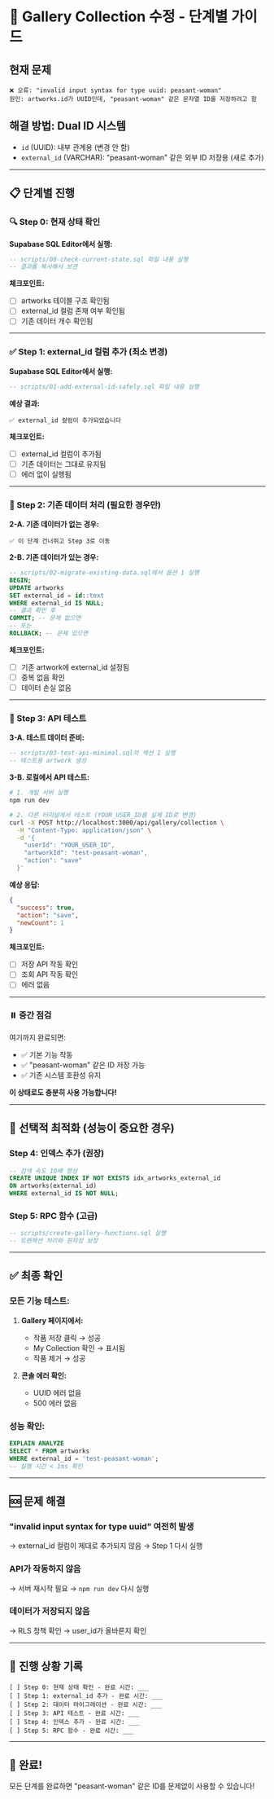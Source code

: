 # 🚀 Gallery Collection 수정 - 단계별 가이드

## 현재 문제
```
❌ 오류: "invalid input syntax for type uuid: peasant-woman"
원인: artworks.id가 UUID인데, "peasant-woman" 같은 문자열 ID를 저장하려고 함
```

## 해결 방법: Dual ID 시스템
- `id` (UUID): 내부 관계용 (변경 안 함)
- `external_id` (VARCHAR): "peasant-woman" 같은 외부 ID 저장용 (새로 추가)

---

## 📋 단계별 진행

### 🔍 Step 0: 현재 상태 확인
**Supabase SQL Editor에서 실행:**
```sql
-- scripts/00-check-current-state.sql 파일 내용 실행
-- 결과를 복사해서 보관
```

**체크포인트:**
- [ ] artworks 테이블 구조 확인됨
- [ ] external_id 컬럼 존재 여부 확인됨
- [ ] 기존 데이터 개수 확인됨

---

### ✅ Step 1: external_id 컬럼 추가 (최소 변경)
**Supabase SQL Editor에서 실행:**
```sql
-- scripts/01-add-external-id-safely.sql 파일 내용 실행
```

**예상 결과:**
```
✅ external_id 컬럼이 추가되었습니다
```

**체크포인트:**
- [ ] external_id 컬럼이 추가됨
- [ ] 기존 데이터는 그대로 유지됨
- [ ] 에러 없이 실행됨

---

### 🔄 Step 2: 기존 데이터 처리 (필요한 경우만)

**2-A. 기존 데이터가 없는 경우:**
```
✅ 이 단계 건너뛰고 Step 3로 이동
```

**2-B. 기존 데이터가 있는 경우:**
```sql
-- scripts/02-migrate-existing-data.sql에서 옵션 1 실행
BEGIN;
UPDATE artworks
SET external_id = id::text
WHERE external_id IS NULL;
-- 결과 확인 후
COMMIT; -- 문제 없으면
-- 또는
ROLLBACK; -- 문제 있으면
```

**체크포인트:**
- [ ] 기존 artwork에 external_id 설정됨
- [ ] 중복 없음 확인
- [ ] 데이터 손실 없음

---

### 🧪 Step 3: API 테스트

**3-A. 테스트 데이터 준비:**
```sql
-- scripts/03-test-api-minimal.sql의 섹션 1 실행
-- 테스트용 artwork 생성
```

**3-B. 로컬에서 API 테스트:**
```bash
# 1. 개발 서버 실행
npm run dev

# 2. 다른 터미널에서 테스트 (YOUR_USER_ID를 실제 ID로 변경)
curl -X POST http://localhost:3000/api/gallery/collection \
  -H "Content-Type: application/json" \
  -d '{
    "userId": "YOUR_USER_ID",
    "artworkId": "test-peasant-woman",
    "action": "save"
  }'
```

**예상 응답:**
```json
{
  "success": true,
  "action": "save",
  "newCount": 1
}
```

**체크포인트:**
- [ ] 저장 API 작동 확인
- [ ] 조회 API 작동 확인
- [ ] 에러 없음

---

### ⏸️ 중간 점검
여기까지 완료되면:
- ✅ 기본 기능 작동
- ✅ "peasant-woman" 같은 ID 저장 가능
- ✅ 기존 시스템 호환성 유지

**이 상태로도 충분히 사용 가능합니다!**

---

## 🚀 선택적 최적화 (성능이 중요한 경우)

### Step 4: 인덱스 추가 (권장)
```sql
-- 검색 속도 10배 향상
CREATE UNIQUE INDEX IF NOT EXISTS idx_artworks_external_id 
ON artworks(external_id) 
WHERE external_id IS NOT NULL;
```

### Step 5: RPC 함수 (고급)
```sql
-- scripts/create-gallery-functions.sql 실행
-- 트랜잭션 처리와 원자성 보장
```

---

## ✅ 최종 확인

### 모든 기능 테스트:
1. **Gallery 페이지에서:**
   - 작품 저장 클릭 → 성공
   - My Collection 확인 → 표시됨
   - 작품 제거 → 성공

2. **콘솔 에러 확인:**
   - UUID 에러 없음
   - 500 에러 없음

### 성능 확인:
```sql
EXPLAIN ANALYZE
SELECT * FROM artworks 
WHERE external_id = 'test-peasant-woman';
-- 실행 시간 < 1ms 확인
```

---

## 🆘 문제 해결

### "invalid input syntax for type uuid" 여전히 발생
→ external_id 컬럼이 제대로 추가되지 않음
→ Step 1 다시 실행

### API가 작동하지 않음
→ 서버 재시작 필요
→ `npm run dev` 다시 실행

### 데이터가 저장되지 않음
→ RLS 정책 확인
→ user_id가 올바른지 확인

---

## 📝 진행 상황 기록

```
[ ] Step 0: 현재 상태 확인 - 완료 시간: ___
[ ] Step 1: external_id 추가 - 완료 시간: ___
[ ] Step 2: 데이터 마이그레이션 - 완료 시간: ___
[ ] Step 3: API 테스트 - 완료 시간: ___
[ ] Step 4: 인덱스 추가 - 완료 시간: ___
[ ] Step 5: RPC 함수 - 완료 시간: ___
```

---

## 🎉 완료!
모든 단계를 완료하면 "peasant-woman" 같은 ID를 문제없이 사용할 수 있습니다!